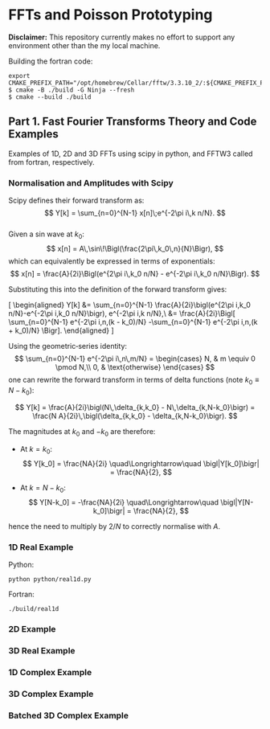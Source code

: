 # FFTs and Poisson Prototyping

**Disclaimer:** This repository currently makes no effort to support any environment other than
the my local machine.

Building the fortran code:

```shell
export CMAKE_PREFIX_PATH="/opt/homebrew/Cellar/fftw/3.3.10_2/:${CMAKE_PREFIX_PATH}"
$ cmake -B ./build -G Ninja --fresh
$ cmake --build ./build
```

<!-- TODO: Configure such that the test binaries are run by ctest
$ ctest --test-dir ./build -->

## Part 1. Fast Fourier Transforms Theory and Code Examples

Examples of 1D, 2D and 3D FFTs using scipy in python, and FFTW3 called from fortran, respectively.

### Normalisation and Amplitudes with Scipy

Scipy defines their forward transform as:
$$
Y[k] = \sum_{n=0}^{N-1} x[n]\;e^{-2\pi i\,k n/N}.
$$  
Given a sin wave at $k_0$:
$$
x[n] = A\,\sin\!\Bigl(\frac{2\pi\,k_0\,n}{N}\Bigr),
$$
which can equivalently be expressed in terms of exponentials: 
$$
x[n] = \frac{A}{2i}\Bigl(e^{2\pi i\,k_0 n/N} - e^{-2\pi i\,k_0 n/N}\Bigr).
$$

Substituting this into the definition of the forward transform gives:

\[
\begin{aligned}
  Y[k]
  &= \sum_{n=0}^{N-1}
     \frac{A}{2i}\bigl(e^{2\pi i\,k_0 n/N}-e^{-2\pi i\,k_0 n/N}\bigr)\,
     e^{-2\pi i\,k n/N},\\
  &= \frac{A}{2i}\Bigl[
      \sum_{n=0}^{N-1} e^{-2\pi i\,n\,(k - k_0)/N}
     -\sum_{n=0}^{N-1} e^{-2\pi i\,n\,(k + k_0)/N}
    \Bigr].
\end{aligned}
\]

Using the geometric‐series identity:
   $$
     \sum_{n=0}^{N-1} e^{-2\pi i\,n\,m/N}
     =
     \begin{cases}
       N, & m \equiv 0 \pmod N,\\
       0, & \text{otherwise}
     \end{cases}
   $$
one can rewrite the forward transform in terms of delta functions (note $k_0 \equiv N-k_0$):

   $$
     Y[k]
     = \frac{A}{2i}\bigl(N\,\delta_{k,k_0} - N\,\delta_{k,N-k_0}\bigr)
     = \frac{N A}{2i}\,\bigl(\delta_{k,k_0} - \delta_{k,N-k_0}\bigr).
   $$

The magnitudes at $k_0$ and $-k_0$ are therefore: 

- At $k = k_0$:
  $$
    Y[k_0] = \frac{NA}{2i}
    \quad\Longrightarrow\quad
    \bigl|Y[k_0]\bigr| = \frac{NA}{2},
  $$

- At $k = N - k_0$:
  $$
    Y[N-k_0] = -\frac{NA}{2i}
    \quad\Longrightarrow\quad
    \bigl|Y[N-k_0]\bigr| = \frac{NA}{2},
  $$

hence the need to multiply by $2/N$ to correctly normalise with $A$. 

### 1D Real Example

Python:

```shell
python python/real1d.py
```

Fortran:

```shell
./build/real1d
```

### 2D Example

### 3D Real Example

### 1D Complex Example

### 3D Complex Example

### Batched 3D Complex Example
